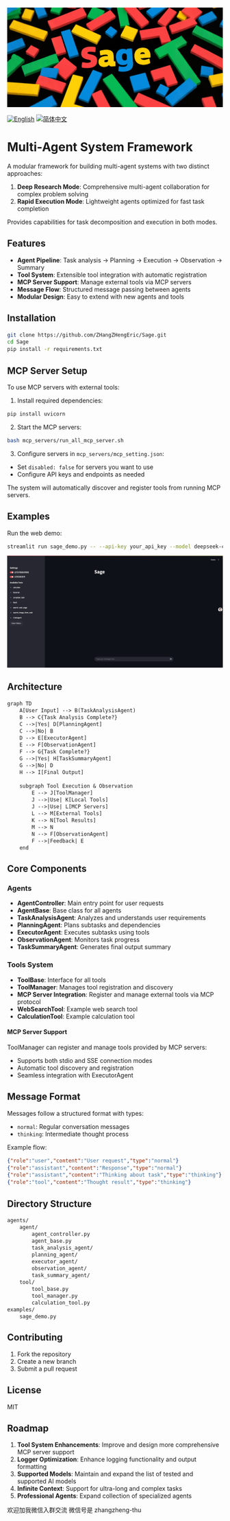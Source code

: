 ![logo](assets/logo.png)

[![English](https://img.shields.io/badge/English-Click-yellow)](README.md)
[![简体中文](https://img.shields.io/badge/简体中文-点击查看-orange)](README_CN.md)

# Multi-Agent System Framework

A modular framework for building multi-agent systems with two distinct approaches:
1. **Deep Research Mode**: Comprehensive multi-agent collaboration for complex problem solving
2. **Rapid Execution Mode**: Lightweight agents optimized for fast task completion

Provides capabilities for task decomposition and execution in both modes.

## Features

- **Agent Pipeline**: Task analysis → Planning → Execution → Observation → Summary
- **Tool System**: Extensible tool integration with automatic registration
- **MCP Server Support**: Manage external tools via MCP servers
- **Message Flow**: Structured message passing between agents  
- **Modular Design**: Easy to extend with new agents and tools

## Installation

```bash
git clone https://github.com/ZHangZHengEric/Sage.git
cd Sage
pip install -r requirements.txt
```

## MCP Server Setup

To use MCP servers with external tools:

1. Install required dependencies:
```bash
pip install uvicorn
```

2. Start the MCP servers:
```bash
bash mcp_servers/run_all_mcp_server.sh
```

3. Configure servers in `mcp_servers/mcp_setting.json`:
- Set `disabled: false` for servers you want to use
- Configure API keys and endpoints as needed

The system will automatically discover and register tools from running MCP servers.

## Examples

Run the web demo:
```bash
streamlit run sage_demo.py -- --api-key your_api_key --model deepseek-chat --base-url https://api.deepseek.com/v1
```
![demo](assets/demo.png)


## Architecture

```mermaid
graph TD
    A[User Input] --> B(TaskAnalysisAgent)
    B --> C{Task Analysis Complete?}
    C -->|Yes| D[PlanningAgent]
    C -->|No| B
    D --> E[ExecutorAgent]
    E --> F[ObservationAgent]
    F --> G{Task Complete?}
    G -->|Yes| H[TaskSummaryAgent]
    G -->|No| D
    H --> I[Final Output]
    
    subgraph Tool Execution & Observation 
        E --> J[ToolManager]
        J -->|Use| K[Local Tools]
        J -->|Use| L[MCP Servers]
        L --> M[External Tools]
        K --> N[Tool Results]
        M --> N
        N --> F[ObservationAgent]  
        F -->|Feedback| E  
    end
```

## Core Components

### Agents

- **AgentController**: Main entry point for user requests
- **AgentBase**: Base class for all agents
- **TaskAnalysisAgent**: Analyzes and understands user requirements
- **PlanningAgent**: Plans subtasks and dependencies  
- **ExecutorAgent**: Executes subtasks using tools
- **ObservationAgent**: Monitors task progress
- **TaskSummaryAgent**: Generates final output summary

### Tools System

- **ToolBase**: Interface for all tools
- **ToolManager**: Manages tool registration and discovery
- **MCP Server Integration**: Register and manage external tools via MCP protocol
- **WebSearchTool**: Example web search tool
- **CalculationTool**: Example calculation tool

#### MCP Server Support
ToolManager can register and manage tools provided by MCP servers:
- Supports both stdio and SSE connection modes
- Automatic tool discovery and registration
- Seamless integration with ExecutorAgent

## Message Format

Messages follow a structured format with types:
- `normal`: Regular conversation messages
- `thinking`: Intermediate thought process

Example flow:
```json
{"role":"user","content":"User request","type":"normal"}
{"role":"assistant","content":"Response","type":"normal"}
{"role":"assistant","content":"Thinking about task","type":"thinking"}
{"role":"tool","content":"Thought result","type":"thinking"}
```

## Directory Structure

```
agents/
    agent/
        agent_controller.py
        agent_base.py
        task_analysis_agent/
        planning_agent/ 
        executor_agent/
        observation_agent/
        task_summary_agent/
    tool/
        tool_base.py
        tool_manager.py
        calculation_tool.py
examples/
    sage_demo.py
```

## Contributing

1. Fork the repository
2. Create a new branch 
3. Submit a pull request



## License

MIT

## Roadmap

1. **Tool System Enhancements**: Improve and design more comprehensive MCP server support
2. **Logger Optimization**: Enhance logging functionality and output formatting  
3. **Supported Models**: Maintain and expand the list of tested and supported AI models
4. **Infinite Context**: Support for ultra-long and complex tasks
5. **Professional Agents**: Expand collection of specialized agents

欢迎加我微信入群交流 微信号是 zhangzheng-thu
